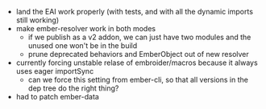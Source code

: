  - land the EAI work properly (with tests, and with all the dynamic imports still working)
 - make ember-resolver work in both modes
   - if we publish as a v2 addon, we can just have two modules and the unused one won't be in the build
   - prune deprecated behaviors and EmberObject out of new resolver
 - currently forcing unstable relase of embroider/macros because it always uses eager importSync
   - can we force this setting from ember-cli, so that all versions in the dep tree do the right thing?
 - had to patch ember-data 